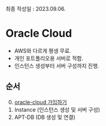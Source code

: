 최종 작성일 : 2023.09.06.</br>

# Oracle Cloud
- AWS와 다르게 평생 무료.
- 개인 포트폴리오용 서버로 적합.
- 인스턴스 생성부터 서버 구성까지 진행.


## 순서
0. [oracle-cloud 가입하기](https://www.oracle.com/kr/cloud/free/)
1. Instance (인스턴스 생성 및 서버 구성)
2. APT-DB (DB 생성 및 연결)